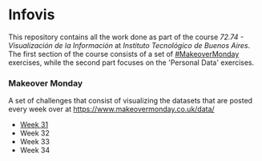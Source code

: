 # Infovis

This repository contains all the work done as part of the course _72.74 - Visualización de la Información_ at _Instituto Tecnológico de Buenos Aires_. The first section of the course consists of a set of [#MakeoverMonday](https://twitter.com/hashtag/MakeOverMonday?src=hashtag_click) exercises, while the second part focuses on the 'Personal Data' exercises.

### Makeover Monday
A set of challenges that consist of visualizing the datasets that are posted every week over at <https://www.makeovermonday.co.uk/data/> 
- [Week 31](https://github.com/lucas-sg/infovis/tree/gh-pages/Makeover%20Monday%20Week%2031)
- Week 32
- Week 33
- Week 34